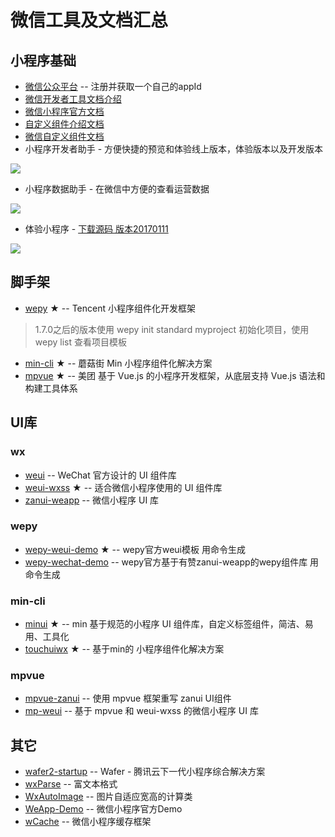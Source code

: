 # 微信工具及文档汇总 #

## 小程序基础 ##

- [微信公众平台](https://mp.weixin.qq.com/)  -- 注册并获取一个自己的appId
- [微信开发者工具文档介绍](https://mp.weixin.qq.com/debug/wxadoc/dev/devtools/devtools.html)
- [微信小程序官方文档](https://mp.weixin.qq.com/debug/wxadoc/dev/index.html)
- [自定义组件介绍文档](https://developers.weixin.qq.com/blogdetail?action=get_post_info&docid=34fde56e6ee55dac840952f4bf46cbfb&lang=zh_CN)
- [微信自定义组件文档](https://mp.weixin.qq.com/debug/wxadoc/dev/framework/custom-component/)
- 小程序开发者助手 - 方便快捷的预览和体验线上版本，体验版本以及开发版本

![](http://ue.17173cdn.com/a/beeui/2018/img/app-img/mydev.jpg)

- 小程序数据助手 - 在微信中方便的查看运营数据

![](http://ue.17173cdn.com/a/beeui/2018/img/app-img/mydata.jpeg)

- 体验小程序 - [下载源码 版本20170111](https://developers.weixin.qq.com/miniprogram/dev/demo/demo.zip)

![](http://ue.17173cdn.com/a/beeui/2018/img/app-img/demo.jpg)



## 脚手架 ##
- [wepy](https://github.com/Tencent/wepy) ★  -- Tencent 小程序组件化开发框架

> 1.7.0之后的版本使用 wepy init standard myproject 初始化项目，使用 wepy list 查看项目模板

- [min-cli](https://github.com/meili/min-cli) ★ -- 蘑菇街 Min 小程序组件化解决方案 
- [mpvue](https://github.com/Meituan-Dianping/mpvue) ★  -- 美团 基于 Vue.js 的小程序开发框架，从底层支持 Vue.js 语法和构建工具体系


## UI库 ##

### wx ###
- [weui](https://github.com/Tencent/weui) -- WeChat 官方设计的 UI 组件库
- [weui-wxss](https://github.com/Tencent/weui-wxss/) ★  -- 适合微信小程序使用的 UI 组件库
- [zanui-weapp](https://github.com/youzan/zanui-weapp) -- 微信小程序 UI 库
### wepy ###
- [wepy-weui-demo](https://tencent.github.io/wepy/document.html#/./doc.cli?id=%E6%9F%A5%E6%89%BE%E5%AE%98%E6%96%B9%E7%AC%AC%E4%B8%89%E6%96%B9%E6%A8%A1%E6%9D%BF%E8%B5%84%E6%BA%90) ★ -- wepy官方weui模板 用命令生成
- [wepy-wechat-demo](https://tencent.github.io/wepy/document.html#/./doc.cli?id=%E6%9F%A5%E6%89%BE%E5%AE%98%E6%96%B9%E7%AC%AC%E4%B8%89%E6%96%B9%E6%A8%A1%E6%9D%BF%E8%B5%84%E6%BA%90) -- wepy官方基于有赞zanui-weapp的wepy组件库 用命令生成
### min-cli ###
- [minui](https://github.com/meili/minui) ★  -- min 基于规范的小程序 UI 组件库，自定义标签组件，简洁、易用、工具化
- [touchuiwx](https://github.com/uileader/touchuiwx) ★ -- 基于min的 小程序组件化解决方案
### mpvue ###
- [mpvue-zanui](https://github.com/armyja/mpvue-zanui) -- 使用 mpvue 框架重写 zanui UI组件
- [mp-weui](https://github.com/youngluo/mp-weui) -- 基于 mpvue 和 weui-wxss 的微信小程序 UI 库


## 其它 ##

- [wafer2-startup](https://github.com/tencentyun/wafer2-startup) -- Wafer - 腾讯云下一代小程序综合解决方案
- [wxParse](https://github.com/Blubiubiu/wxParse) -- 富文本格式
- [WxAutoImage](https://github.com/icindy/WxAutoImage) -- 图片自适应宽高的计算类
- [WeApp-Demo](https://github.com/Hao-Wu/WeApp-Demo)  -- 微信小程序官方Demo
- [wCache](https://github.com/qq273681448/wCache) -- 微信小程序缓存框架
